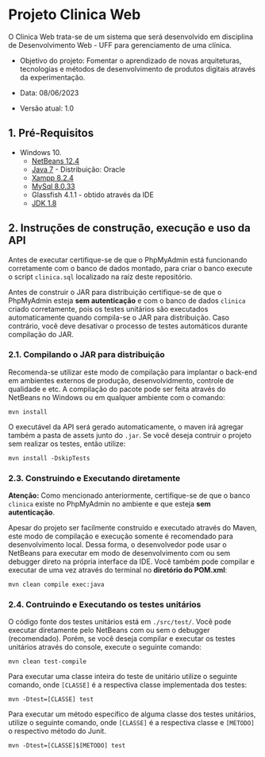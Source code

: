 # Projeto Clinica Web <!-- omit in toc -->

O Clinica Web trata-se de um sistema que será desenvolvido em disciplina de Desenvolvimento Web - UFF para gerenciamento de uma clínica. 

* Objetivo do projeto:
  Fomentar o aprendizado de novas arquiteturas, tecnologias e métodos de desenvolvimento de produtos digitais através da experimentação.

* Data: 08/06/2023
* Versão atual: 1.0 

## 1. Pré-Requisitos

* Windows 10.
  * [NetBeans 12.4](https://www.oracle.com/java/technologies/javase/javase8u211-later-archive-downloads.html)
  * [Java 7](https://www.oracle.com/br/java/technologies/javase/javase7-archive-downloads.html) - Distribuição: Oracle
  * [Xampp 8.2.4](https://www.apachefriends.org/pt_br/download.html)
  * [MySql 8.0.33](https://dev.mysql.com/downloads/mysql/)
  * Glassfish 4.1.1 - obtido através da IDE
  * [JDK 1.8](https://www.oracle.com/java/technologies/javase/javase8u211-later-archive-downloads.html)

## 2. Instruções de construção, execução e uso da API

Antes de executar certifique-se de que o PhpMyAdmin está funcionando corretamente com o banco de dados montado, para criar o banco execute o script `clinica.sql` localizado na raíz deste repositório.

Antes de construir o JAR para distribuição certifique-se de que o PhpMyAdmin esteja **sem autenticação** e com o banco de dados `clinica` criado corretamente, pois os testes unitários são executados automaticamente quando compila-se o JAR para distribuição. Caso contrário, você deve desativar o processo de testes automáticos durante compilação do JAR.

### 2.1. Compilando o JAR para distribuição

Recomenda-se utilizar este modo de compilação para implantar o back-end em ambientes externos de produção, desenvolvidmento, controle de qualidade e etc. A compilação do pacote pode ser feita através do NetBeans no Windows ou em qualquer ambiente com o comando:

```
mvn install
```

O executável da API será gerado automaticamente, o maven irá agregar também a pasta de assets junto do `.jar`. Se você deseja contruir o projeto sem realizar os testes, então utilize:

```
mvn install -DskipTests
```


### 2.3. Construindo e Executando diretamente

**Atenção:** Como mencionado anteriormente, certifique-se de que o banco `clinica` existe no PhpMyAdmin no ambiente e que esteja **sem autenticação**. 

Apesar do projeto ser facilmente construído e executado através do Maven, este modo de compilação e execução somente é recomendado para desenvolvimento local. Dessa forma, o desenvolvedor pode usar o NetBeans para executar em modo de desenvolvimento com ou sem debugger direto na própria interface da IDE. Você também pode compilar e executar de uma vez através do terminal no **diretório do POM.xml**:

```
mvn clean compile exec:java
```

### 2.4. Contruindo e Executando os testes unitários

O código fonte dos testes unitários está em `./src/test/`. Você pode executar diretamente pelo NetBeans com ou sem o debugger (recomendado). Porém, se você deseja compilar e executar os testes unitários através do console, execute o seguinte comando:

```
mvn clean test-compile
```

Para executar uma classe inteira do teste de unitário utilize o seguinte comando, onde `[CLASSE]` é a respectiva classe implementada dos testes:

```
mvn -Dtest=[CLASSE] test
```

Para executar um método específico de alguma classe dos testes unitários, utilize o seguinte comando, onde `[CLASSE]` é a respectiva classe e `[METODO]` o respectivo método do Junit.

```
mvn -Dtest=[CLASSE]$[METODO] test



